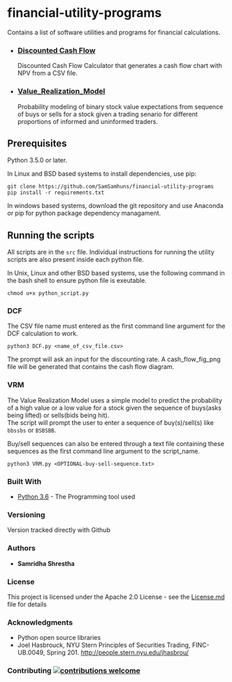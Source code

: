 # financial-utility-programs
Contains a list of software utilities and programs for financial calculations.
- ### [Discounted Cash Flow](#dcf)
   Discounted Cash Flow Calculator that generates a cash flow chart with NPV from a CSV file.
- ### [Value_Realization_Model](#vrm)
   Probability modeling of binary stock value expectations from sequence of buys or sells for a stock given a trading senario for different proportions of informed and uninformed traders.
   
## Prerequisites
Python 3.5.0 or later.

In Linux and BSD based systems to install dependencies, use pip:
```
git clone https://github.com/SamSamhuns/financial-utility-programs
pip install -r requirements.txt
```
In windows based systems, download the git repository and use Anaconda or pip for python package dependency managament.

## Running the scripts

All scripts are in the `src` file. Individual instructions for running the utility scripts are also present inside each python file.

In Unix, Linux and other BSD based systems, use the following command in the bash shell to ensure python file is exeutable.
```
chmod u+x python_script.py
```

### DCF
The CSV file name must entered as the first command line argument for the DCF calculation to work.
```
python3 DCF.py <name_of_csv_file.csv>
```
The prompt will ask an input for the discounting rate.
A cash_flow_fig_png file will be generated that contains the cash flow diagram.

### VRM 
The Value Realization Model uses a simple model to predict the probability of a high value or a low value for a stock given the sequence of buys(asks being lifted) or sells(bids being hit).        
The script will prompt the user to enter a sequence of buy(s)/sell(s) like `bbssbs` or `BSBSBB`. 

Buy/sell sequences can also be entered through a text file containing these sequences as the first command line argument to the script_name.

```
python3 VRM.py <OPTIONAL-buy-sell-sequence.txt>
```

### Built With

* [Python 3.6](https://www.python.org/downloads/release/python-360/) - The Programming tool used

### Versioning

Version tracked directly with Github

### Authors

* **Samridha Shrestha**

### License

This project is licensed under the Apache 2.0 License - see the [License.md](License.md) file for details

### Acknowledgments

* Python open source libraries
* Joel Hasbrouck, NYU Stern Principles of Securities Trading, FINC-UB.0049, Spring 201. http://people.stern.nyu.edu/jhasbrou/

### Contributing [![contributions welcome](https://img.shields.io/badge/contributions-welcome-brightgreen.svg?style=flat)](https://github.com/dwyl/esta/issues)
